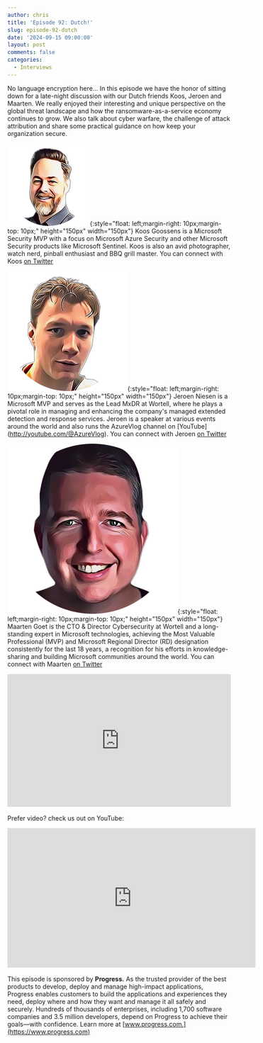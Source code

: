 ```yaml
---
author: chris
title: 'Episode 92: Dutch!'
slug: episode-92-dutch
date: '2024-09-15 09:00:00'
layout: post
comments: false
categories:
  - Interviews
---
```

No language encryption here... In this episode we have the honor of sitting down for a late-night discussion with our Dutch friends Koos, Jeroen and Maarten. We really enjoyed their interesting and unique perspective on the global threat landscape and how the ransomware-as-a-service economy continues to grow. We also talk about cyber warfare, the challenge of attack attribution and share some practical guidance on how keep your organization secure.

![Koos](/images/uploads/2024/09/koos.png){:style="float: left;margin-right: 10px;margin-top: 10px;" height="150px" width="150px"} Koos Goossens is a Microsoft Security MVP with a focus on Microsoft Azure Security and other Microsoft Security products like Microsoft Sentinel. Koos is also an avid photographer, watch nerd, pinball enthusiast and BBQ grill master. You can connect with Koos [on Twitter](https://x.com/KoosGoossens)

![Jeroen](/images/uploads/2024/09/jeroen.png){:style="float: left;margin-right: 10px;margin-top: 10px;" height="150px" width="150px"} Jeroen Niesen is a Microsoft MVP and serves as the Lead MxDR at Wortell, where he plays a pivotal role in managing and enhancing the company's managed extended detection and response services. Jeroen is a speaker at various events around the world and also runs the AzureVlog channel on [YouTube] (http://youtube.com/@AzureVlog). You can connect with Jeroen [on Twitter](https://x.com/jeroenniesen)

![Maarten](/images/uploads/2024/09/maarten.png){:style="float: left;margin-right: 10px;margin-top: 10px;" height="150px" width="150px"} Maarten Goet is the CTO & Director Cybersecurity at
Wortell and a long-standing expert in Microsoft technologies, achieving the Most Valuable Professional (MVP) and Microsoft Regional Director (RD) designation consistently for the last 18 years, a recognition for his efforts in knowledge-sharing and building Microsoft communities around the world. You can connect with Maarten [on Twitter](https://x.com/maarten_goet)


<p><iframe width="100%" height="300" scrolling="no" frameborder="no" allow="autoplay" src="https://w.soundcloud.com/player/?url=https%3A//api.soundcloud.com/tracks/1917295592&color=%23ff5500&auto_play=false&hide_related=false&show_comments=true&show_user=true&show_reposts=false&show_teaser=true&visual=true"></iframe></p>

Prefer video? check us out on YouTube:

<p><iframe width="560" height="315" src="https://www.youtube.com/embed/8ZsMFifnbXc?si=0viC_aZY_B7XUhYt" title="YouTube video player" frameborder="0" allow="accelerometer; autoplay; clipboard-write; encrypted-media; gyroscope; picture-in-picture; web-share" referrerpolicy="strict-origin-when-cross-origin" allowfullscreen></iframe></p>

This episode is sponsored by **Progress.** As the trusted provider of the best products to develop, deploy and manage high-impact applications, Progress enables customers to build the applications and experiences they need, deploy where and how they want and manage it all safely and securely. Hundreds of thousands of enterprises, including 1,700 software companies and 3.5 million developers, depend on Progress to achieve their goals—with confidence. Learn more at [www.progress.com.](https://www.progress.com)
